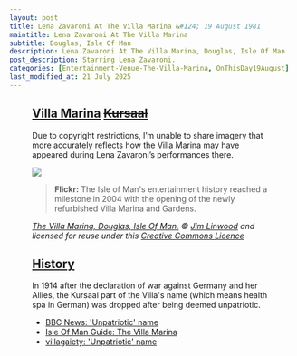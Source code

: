 ```yaml
---
layout: post
title: Lena Zavaroni At The Villa Marina &#124; 19 August 1981
maintitle: Lena Zavaroni At The Villa Marina
subtitle: Douglas, Isle Of Man
description: Lena Zavaroni At The Villa Marina, Douglas, Isle Of Man
post_description: Starring Lena Zavaroni.
categories: [Entertainment-Venue-The-Villa-Marina, OnThisDay19August]
last_modified_at: 21 July 2025
---
```


<figure class="fig3">
<div class="CardLayout">
<div class="CardItem"><h2 id="infobox1" class="infobox"><a href="#infobox1">Villa Marina</a> <a href="#infobox2"><s>Kursaal</s></a></h2>
<div class="CardItem split">
<p>Due to copyright restrictions, I’m unable to share imagery that more accurately reflects how the Villa Marina may have appeared during Lena Zavaroni’s performances there.</p>
<img src="https://live.staticflickr.com/3552/3826412639_c8e5809d00_z.jpg" class="full-width " />
<p></P>
<blockquote><strong>Flickr:</strong> The Isle of Man's entertainment history reached a milestone in 2004 with the opening of the newly refurbished Villa Marina and Gardens.</blockquote>
<cite><a href="https://www.flickr.com/photos/brighton/3826412639">The Villa Marina, Douglas, Isle Of Man.</a> &copy; <a href="https://www.flickr.com/photos/brighton/">Jim Linwood</a> and licensed for reuse under this <a href="https://creativecommons.org/licenses/by/2.0/">Creative Commons Licence</a></cite>
</div></div></div>
</figure>

<figure class="fig3">
<div class="CardLayout">
<div class="CardItem"><h2 id="infobox2" class="infobox"><a href="#infobox2">History</a></h2>
<div class="CardItem split">
<p>In 1914 after the declaration of war against Germany and her Allies, the Kursaal part of the Villa's name (which means health spa in German) was dropped after being deemed unpatriotic.</p>
<ul>
<li><a class="external-link" href="https://www.bbc.co.uk/news/world-europe-isle-of-man-23273896#:~:text=of%20their%20fame.-,%27Unpatriotic%27%20name,-In%201914%20after">BBC News: 'Unpatriotic' name</a></li>
<li><a class="external-link" href="https://www.iomguide.com/villamarina.php#:~:text=along%20the%20Promenade.-,History,-The%20Villa%20Marina">Isle Of Man Guide: The Villa Marina</a></li>
<li><a class="external-link" href="https://www.villagaiety.com/about-us/history/#:~:text=In%201914%20after%20the%20declaration%20of%20war%20against%20Germany%20and%20her%20Allies%2C%20the%20Kursaal%20part%20of%20the%20Villa%27s%20name%20(which%20means%20health%20spa%20in%20German)%20was%20dropped%20after%20being%20deemed%20unpatriotic.">villagaiety: 'Unpatriotic' name</a></li>
</ul>
</div></div></div>
</figure>

